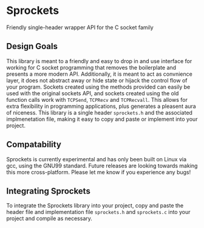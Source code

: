 # Sprockets
Friendly single-header wrapper API for the C socket family
 
 ## Design Goals
 This library is meant to a friendly and
 easy to drop in and use interface for working for C socket programming that removes the boilerplate and presents a more modern API.
 Additionally, it is meant to act as convnience layer, it does not abstract away or hide state or hijack the control flow of your program.
 Sockets created using the methods provided can easily be used with the original sockets API, and sockets created using the old function calls
 work with `TCPSend`, `TCPRecv` and `TCPRecvall`. This allows for extra flexibility in programming applications, plus generates a pleasent aura of niceness.
 This library is a single header `sprockets.h` and the associated implmenetation file, making it easy to copy and paste or implement into your project.
 
 ## Compatability
 Sprockets is currently experimental and has only been built on Linux via gcc, using the GNU99 standard.
 Future releases are looking towards making this more cross-platform.
 Please let me know if you experience any bugs!
 
 ## Integrating Sprockets
 To integrate the Sprockets library into your project, copy and paste the header file and implementation file `sprockets.h` and `sprockets.c` into your project and compile as necessary.
